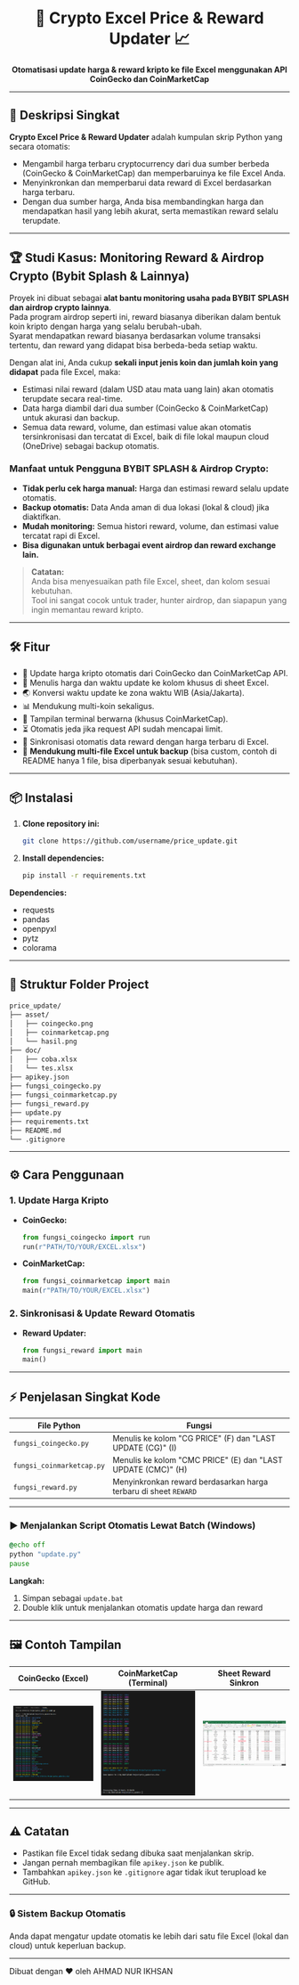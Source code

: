 
<h1 align="center">🚀 Crypto Excel Price & Reward Updater 📈</h1>
<p align="center">
  <b>Otomatisasi update harga & reward kripto ke file Excel menggunakan API CoinGecko dan CoinMarketCap</b>
</p>

---

## 🚀 Deskripsi Singkat

**Crypto Excel Price & Reward Updater** adalah kumpulan skrip Python yang secara otomatis:
- Mengambil harga terbaru cryptocurrency dari dua sumber berbeda (CoinGecko & CoinMarketCap) dan memperbaruinya ke file Excel Anda.
- Menyinkronkan dan memperbarui data reward di Excel berdasarkan harga terbaru.
- Dengan dua sumber harga, Anda bisa membandingkan harga dan mendapatkan hasil yang lebih akurat, serta memastikan reward selalu terupdate.

---

## 🏆 Studi Kasus: Monitoring Reward & Airdrop Crypto (Bybit Splash & Lainnya)

Proyek ini dibuat sebagai **alat bantu monitoring usaha pada BYBIT SPLASH dan airdrop crypto lainnya**.  
Pada program airdrop seperti ini, reward biasanya diberikan dalam bentuk koin kripto dengan harga yang selalu berubah-ubah.  
Syarat mendapatkan reward biasanya berdasarkan volume transaksi tertentu, dan reward yang didapat bisa berbeda-beda setiap waktu.

Dengan alat ini, Anda cukup **sekali input jenis koin dan jumlah koin yang didapat** pada file Excel, maka:
- Estimasi nilai reward (dalam USD atau mata uang lain) akan otomatis terupdate secara real-time.
- Data harga diambil dari dua sumber (CoinGecko & CoinMarketCap) untuk akurasi dan backup.
- Semua data reward, volume, dan estimasi value akan otomatis tersinkronisasi dan tercatat di Excel, baik di file lokal maupun cloud (OneDrive) sebagai backup otomatis.

### Manfaat untuk Pengguna BYBIT SPLASH & Airdrop Crypto:
- **Tidak perlu cek harga manual:** Harga dan estimasi reward selalu update otomatis.
- **Backup otomatis:** Data Anda aman di dua lokasi (lokal & cloud) jika diaktifkan.
- **Mudah monitoring:** Semua histori reward, volume, dan estimasi value tercatat rapi di Excel.
- **Bisa digunakan untuk berbagai event airdrop dan reward exchange lain.**

> **Catatan:**  
> Anda bisa menyesuaikan path file Excel, sheet, dan kolom sesuai kebutuhan.  
> Tool ini sangat cocok untuk trader, hunter airdrop, dan siapapun yang ingin memantau reward kripto.

---

## 🛠️ Fitur

- 🔄 Update harga kripto otomatis dari CoinGecko dan CoinMarketCap API.
- 📝 Menulis harga dan waktu update ke kolom khusus di sheet Excel.
- 🌏 Konversi waktu update ke zona waktu WIB (Asia/Jakarta).
- 📊 Mendukung multi-koin sekaligus.
- 🎨 Tampilan terminal berwarna (khusus CoinMarketCap).
- ⏳ Otomatis jeda jika request API sudah mencapai limit.
- 🔗 Sinkronisasi otomatis data reward dengan harga terbaru di Excel.
- 📁 **Mendukung multi-file Excel untuk backup** (bisa custom, contoh di README hanya 1 file, bisa diperbanyak sesuai kebutuhan).

---

## 📦 Instalasi

1. **Clone repository ini:**
    ```bash
    git clone https://github.com/username/price_update.git
    ```
2. **Install dependencies:**
    ```bash
    pip install -r requirements.txt
    ```

**Dependencies:**
- requests
- pandas
- openpyxl
- pytz
- colorama

---

## 📂 Struktur Folder Project

```
price_update/
├── asset/
│   ├── coingecko.png
│   ├── coinmarketcap.png
│   └── hasil.png
├── doc/
│   ├── coba.xlsx
│   └── tes.xlsx
├── apikey.json
├── fungsi_coingecko.py
├── fungsi_coinmarketcap.py
├── fungsi_reward.py
├── update.py
├── requirements.txt
├── README.md
└── .gitignore
```

---

## ⚙️ Cara Penggunaan

### 1. Update Harga Kripto

- **CoinGecko:**
    ```python
    from fungsi_coingecko import run
    run(r"PATH/TO/YOUR/EXCEL.xlsx")
    ```

- **CoinMarketCap:**
    ```python
    from fungsi_coinmarketcap import main
    main(r"PATH/TO/YOUR/EXCEL.xlsx")
    ```

### 2. Sinkronisasi & Update Reward Otomatis

- **Reward Updater:**
    ```python
    from fungsi_reward import main
    main()
    ```

---

## ⚡ Penjelasan Singkat Kode

| File Python              | Fungsi                                                                 |
|--------------------------|------------------------------------------------------------------------|
| `fungsi_coingecko.py`    | Menulis ke kolom "CG PRICE" (F) dan "LAST UPDATE (CG)" (I)             |
| `fungsi_coinmarketcap.py`| Menulis ke kolom "CMC PRICE" (E) dan "LAST UPDATE (CMC)" (H)           |
| `fungsi_reward.py`       | Menyinkronkan reward berdasarkan harga terbaru di sheet `REWARD`       |

---

### ▶️ Menjalankan Script Otomatis Lewat Batch (Windows)

```bat
@echo off
python "update.py"
pause
```

**Langkah:**
1. Simpan sebagai `update.bat`
2. Double klik untuk menjalankan otomatis update harga dan reward

---

## 🖼️ Contoh Tampilan

| CoinGecko (Excel)       | CoinMarketCap (Terminal)     | Sheet Reward Sinkron       |
|-------------------------|------------------------------|----------------------------|
| ![CoinGecko](asset/coingecko.png) | ![CMC](asset/coinmarketcap.png) | ![Hasil](asset/hasil.png) |

---

## ⚠️ Catatan

- Pastikan file Excel tidak sedang dibuka saat menjalankan skrip.
- Jangan pernah membagikan file `apikey.json` ke publik.
- Tambahkan `apikey.json` ke `.gitignore` agar tidak ikut terupload ke GitHub.

---

### 🔒 Sistem Backup Otomatis

Anda dapat mengatur update otomatis ke lebih dari satu file Excel (lokal dan cloud) untuk keperluan backup.

---

Dibuat dengan ❤️ oleh AHMAD NUR IKHSAN
